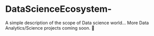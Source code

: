 # DataScienceEcosystem-
A simple description of the scope of Data science world... More Data Analytics/Science projects coming soon. 🚀
